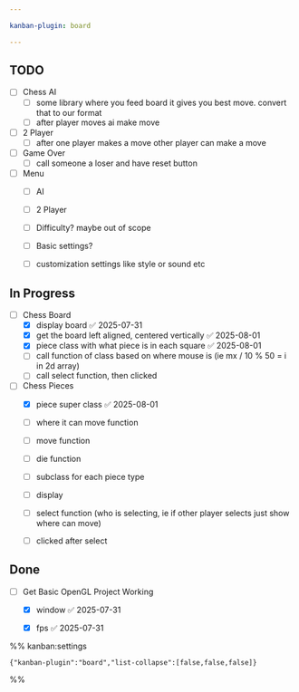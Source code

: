 ```yaml
---

kanban-plugin: board

---
```


## TODO

- [ ] Chess AI
	- [ ] some library where you feed board it gives you best move. convert that to our format
	- [ ] after player moves ai make move
- [ ] 2 Player
	- [ ] after one player makes a move other player can make a move
- [ ] Game Over
	- [ ] call someone a loser and have reset button
- [ ] Menu
	- [ ] AI
	- [ ] 2 Player
	- [ ] Difficulty? maybe out of scope
	- [ ] Basic settings?
	- [ ] customization settings like style or sound etc


## In Progress

- [ ] Chess Board
	- [x] display board ✅ 2025-07-31
	- [x] get the board left aligned, centered vertically ✅ 2025-08-01
	- [x] piece class with what piece is in each square ✅ 2025-08-01
	- [ ] call function of class based on where mouse is (ie mx / 10 % 50 = i in 2d array)
	- [ ] call select function, then clicked
- [ ] Chess Pieces
	- [x] piece super class ✅ 2025-08-01
	- [ ] where it can move function
	- [ ] move function
	- [ ] die function
	- [ ] subclass for each piece type
	- [ ] display
	- [ ] select function (who is selecting, ie if other player selects just show where can move)
	- [ ] clicked after select


## Done

- [ ] Get Basic OpenGL Project Working
	- [x] window ✅ 2025-07-31
	- [x] fps ✅ 2025-07-31




%% kanban:settings
```
{"kanban-plugin":"board","list-collapse":[false,false,false]}
```
%%
